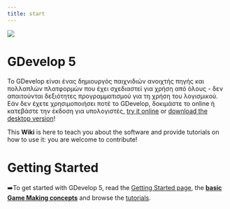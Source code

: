 ```yaml
---
title: start
---
```

![](/logocompleteeffecttranparent400x100.png)

# GDevelop 5

Το GDevelop είναι ένας δημιουργός παιχνιδιών ανοιχτής πηγής και πολλαπλών πλατφορμών που έχει σχεδιαστεί για χρήση από όλους - δεν απαιτούνται δεξιότητες προγραμματισμού για τη χρήση του λογισμικού. Εάν δεν έχετε χρησιμοποιήσει ποτέ το GDevelop, δοκιμάστε το online ή κατεβάστε την έκδοση για υπολογιστές, [try it online](https://editor.gdevelop.io) or [download the desktop version](http://gdevelop.io/download)!

This **Wiki** is here to teach you about the software and provide tutorials on how to use it: you are welcome to contribute!

# Getting Started

➡️To get started with GDevelop 5, read the [Getting Started page](/gdevelop5/getting_started), the **[basic Game Making concepts](/gdevelop5/tutorials/basic-game-making-concepts)** and browse the [tutorials](/gdevelop5/tutorials).
